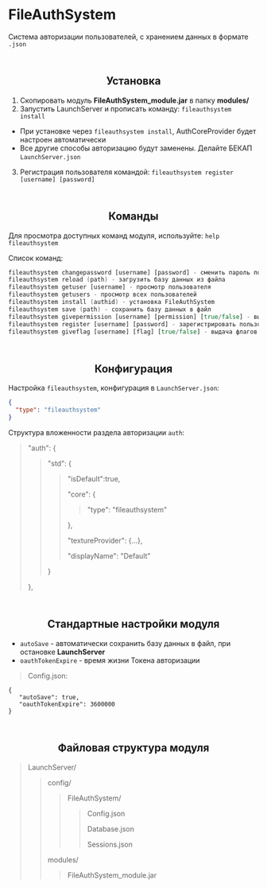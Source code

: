 # FileAuthSystem

Система авторизации пользователей, с хранением данных в формате `.json`

<h2 align="center">
<br>
Установка
</h2>

1. Скопировать модуль **FileAuthSystem_module.jar** в папку **modules/**
2. Запустить LaunchServer и прописать команду: `fileauthsystem install`
- При установке через `fileauthsystem install`, AuthCoreProvider будет настроен автоматически
- Все другие способы авторизацию будут заменены. Делайте БЕКАП `LaunchServer.json`
3. Регистрация пользователя командой: `fileauthsystem register [username] [password]`

<h2 align="center">
<br>
Команды
</h2>

Для просмотра доступных команд модуля, используйте: `help fileauthsystem`

Список команд:
```boo
fileauthsystem changepassword [username] [password] - сменить пароль пользователя
fileauthsystem reload (path) - загрузить базу данных из файла
fileauthsystem getuser [username] - просмотр пользователя
fileauthsystem getusers - просмотр всех пользователей
fileauthsystem install (authid) - установка FileAuthSystem
fileauthsystem save (path) - сохранить базу данных в файл
fileauthsystem givepermission [username] [permission] [true/false] - выдача прав пользователю
fileauthsystem register [username] [password] - зарегистрировать пользователя
fileauthsystem giveflag [username] [flag] [true/false] - выдача флагов пользователю
```

<h2 align="center">
<br>
Конфигурация
</h2>

Настройка `fileauthsystem`, конфигурация в `LaunchServer.json`:
```json
{
  "type": "fileauthsystem"
}
```
Структура вложенности раздела авторизации `auth`:
> "auth": {
>> "std": {
>>> "isDefault":true,
>>>
>>> "core": {
>>>
>>>> "type": "fileauthsystem"
>>>
>>> },
>>>
>>> "textureProvider": {...},
>>>
>>> "displayName": "Default"
>>
>> }
> 
> },

<h2 align="center">
<br>
Стандартные настройки модуля
</h2>

- `autoSave` - автоматически сохранить базу данных в файл, при остановке **LaunchServer**
- `oauthTokenExpire` - время жизни Токена авторизации
> Config.json:
```
{
   "autoSave": true,
   "oauthTokenExpire": 3600000
}
```

<h2 align="center">
<br>
Файловая структура модуля
</h2>

> LaunchServer/
>> config/
>>> FileAuthSystem/
>>>> Config.json
>>>>
>>>> Database.json
>>>>
>>>> Sessions.json
>>
>> modules/
>>> FileAuthSystem_module.jar